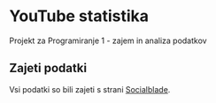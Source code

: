 # YouTube statistika
Projekt za Programiranje 1 - zajem in analiza podatkov

## Zajeti podatki
Vsi podatki so bili zajeti s strani [Socialblade](http://socialblade.com/youtube/top/500).

